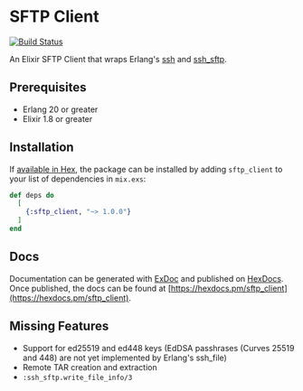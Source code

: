 # SFTP Client

[![Build Status](https://travis-ci.org/i22-digitalagentur/sftp_client.svg?branch=master)](https://travis-ci.org/i22-digitalagentur/sftp_client)

An Elixir SFTP Client that wraps Erlang's
[ssh](http://erlang.org/doc/man/ssh.html) and
[ssh_sftp](http://erlang.org/doc/man/ssh_sftp.html).

## Prerequisites

* Erlang 20 or greater
* Elixir 1.8 or greater

## Installation

If [available in Hex](https://hex.pm/docs/publish), the package can be installed
by adding `sftp_client` to your list of dependencies in `mix.exs`:

```elixir
def deps do
  [
    {:sftp_client, "~> 1.0.0"}
  ]
end
```

## Docs

Documentation can be generated with [ExDoc](https://github.com/elixir-lang/ex_doc)
and published on [HexDocs](https://hexdocs.pm). Once published, the docs can
be found at [https://hexdocs.pm/sftp_client](https://hexdocs.pm/sftp_client).

## Missing Features

* Support for ed25519 and ed448 keys (EdDSA passhrases (Curves 25519 and 448)
  are not yet implemented by Erlang's ssh_file)
* Remote TAR creation and extraction
* `:ssh_sftp.write_file_info/3`
